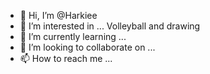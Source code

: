 - 👋 Hi, I’m @Harkiee
- 👀 I’m interested in ... Volleyball and drawing 
- 🌱 I’m currently learning ... 
- 💞️ I’m looking to collaborate on ...
- 📫 How to reach me ...

<!---
Harkiee/Harkiee is a ✨ special ✨ repository because its `README.md` (this file) appears on your GitHub profile.
You can click the Preview link to take a look at your changes.
--->
